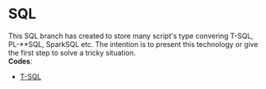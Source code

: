 # SQL
  This SQL branch has created to store many script's type convering T-SQL, PL-**SQL, SparkSQL etc. The intention is to present this technology or give the first step to solve a tricky situation. <br/>
  **Codes**:
 * [T-SQL](SQL/T-SQL-)
 
